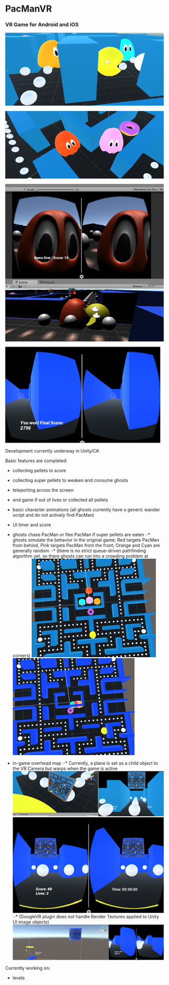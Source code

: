 # PacManVR

### VR Game for Android and iOS

![PacGhost](/img/pacman_orange_cyan.PNG)

![PinkRed](/img/pink_red.PNG)

![PacManDead](/img/pacman_dead.PNG)

![PacManWon](/img/FinalScore.PNG)

Development currently underway in Unity/C#.

Basic features are completed:
* collecting pellets to score
* collecting super pellets to weaken and consume ghosts
* teleporting across the screen
* end game if out of lives or collected all pellets
* basic character animations (all ghosts currently have a generic wander script and do not actively find PacMan)
* UI timer and score
* ghosts chase PacMan or flee PacMan if super pellets are eaten 
⋅⋅* ghosts simulate the behavior in the original game; Red targets PacMan from behind, Pink targets PacMan from the front; Orange and Cyan are generally random
⋅⋅* (there is no strict queue-driven pathfinding algorithm yet, so there ghosts can run into a crowding problem at corners)
![Crowding1](/img/crowding_problem1.PNG)
![Crowding2](/img/crowding_problem2.PNG)

* in-game overhead map 
⋅⋅* Currently, a plane is set as a child object to the VR Camera but warps when the game is active ![minimap1](/img/minimap_temp_1.PNG)  ![minimap2](/img/minimap_temp_play.PNG)
⋅⋅* (GoogleVR plugin does not handle Render Textures applied to Unity UI image objects)
![DisplayMapBad](/img/overheadmap_notworking.PNG)


Currently working on:


* levels